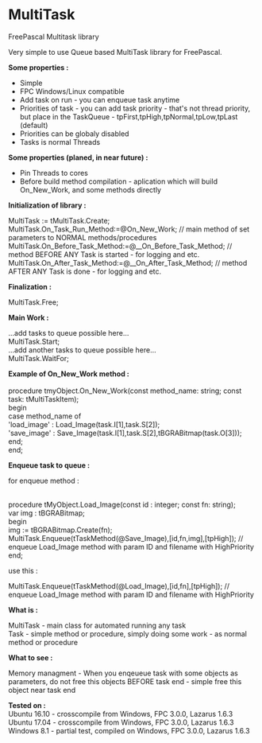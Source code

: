 # MultiTask
FreePascal Multitask library

Very simple to use Queue based MultiTask library for FreePascal.

<b>Some properties :</b><br/>
- Simple<br/>
- FPC Windows/Linux compatible<br/>
- Add task on run - you can enqueue task anytime<br/>
- Priorities of task - you can add task priority - that's not thread priority, but place in the TaskQueue - tpFirst,tpHigh,tpNormal,tpLow,tpLast (default)<br/>
- Priorities can be globaly disabled<br/>
- Tasks is normal Threads<br/>


<b>Some properties (planed, in near future) :</b><br/>
- Pin Threads to cores<br/>
- Before build method compilation - aplication which will build On_New_Work, and some methods directly <br/>
 


<b>Initialization of library :</b><br/>

  MultiTask := tMultiTask.Create;<br/>
  MultiTask.On_Task_Run_Method:=@On_New_Work;    // main method of set parameters to NORMAL methods/procedures<br/>
  MultiTask.On_Before_Task_Method:=@__On_Before_Task_Method; // method BEFORE ANY Task is started - for logging and etc.<br/>
  MultiTask.On_After_Task_Method:=@__On_After_Task_Method; // method AFTER ANY Task is done - for logging and etc.<br/>


<b>Finalization :</b><br/>

  MultiTask.Free;<br/>


<b>Main Work :</b><br/>

  ...add tasks to queue possible here...<br/>
  MultiTask.Start;<br/>
  ...add another tasks to queue possible here...<br/>
  MultiTask.WaitFor;<br/>

<b>Example of On_New_Work method :</b><br/>
<br/>
procedure tmyObject.On_New_Work(const method_name: string; const task: tMultiTaskItem);<br/>
begin<br/>
   case method_name of<br/>
     'load_image' : Load_Image(task.I[1],task.S[2]);<br/>
     'save_image' : Save_Image(task.I[1],task.S[2],tBGRABitmap(task.O[3]));<br/>
   end; <br/>
end;<br/>


<b>Enqueue task to queue :</b><br/>

for enqueue method :<br/><br/>

procedure tMyObject.Load_Image(const id : integer; const fn: string);<br/>
var img : tBGRABitmap;<br/>
begin<br/>
   img := tBGRABitmap.Create(fn);<br/>
   MultiTask.Enqueue(tTaskMethod(@Save_Image),[id,fn,img],[tpHigh]); // enqueue Load_Image method with param ID and filename with HighPriority<br/>
end;<br/>

use this :<br/>

MultiTask.Enqueue(tTaskMethod(@Load_Image),[id,fn],[tpHigh]); // enqueue Load_Image method with param ID and filename with HighPriority<br/>


 <b>What is :</b><br/>
 
 MultiTask - main class for automated running any task<br/>
 Task - simple method or procedure, simply doing some work - as normal method or procedure<br/>
 
 <b>What to see :</b><br/>
 
 Memory managment - When you enqeueue task with some objects as parameters, do not free this objects BEFORE task end - simple free this object near task end<br/>
 
 
<b>Tested on :</b><br/>
Ubuntu 16.10 - crosscompile from Windows, FPC 3.0.0, Lazarus 1.6.3<br/>
Ubuntu 17.04 - crosscompile from Windows, FPC 3.0.0, Lazarus 1.6.3<br/>
Windows 8.1 - partial test, compiled on Windows, FPC 3.0.0, Lazarus 1.6.3<br/>
 
